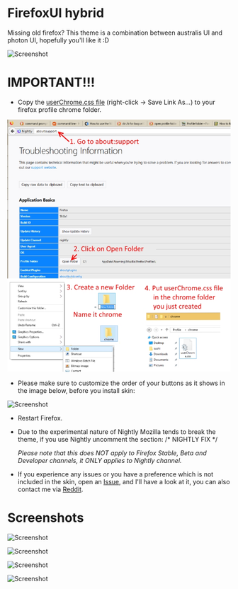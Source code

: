# FirefoxUI hybrid
Missing old firefox?
This theme is a combination between australis UI and photon UI, hopefully you'll like it :D

![Screenshot](screenshotmain2.PNG)

# IMPORTANT!!!
- Copy the [userChrome.css file](https://raw.githubusercontent.com/axydavid/FirefoxUI/master/userChrome.css) (right-click -> Save Link As...) to your firefox profile chrome folder.

![Screenshot](instructions.jpg)


- Please make sure to customize the order of your buttons as it shows in the image below, before you install skin:

![Screenshot](screenshotrules.png)
- Restart Firefox.

- Due to the experimental nature of Nightly Mozilla tends to break the theme, if you use Nightly uncomment the section: 
  /* NIGHTLY FIX */

  *Please note that this does NOT apply to Firefox Stable, Beta and Developer channels, it ONLY applies to Nightly channel.*
  
- If you experience any issues or you have a preference which is not included in the skin, open an [Issue](https://github.com/axydavid/FirefoxUI/issues/new), and I'll have a look at it, you can also contact me via [Reddit](https://www.reddit.com/user/axy_david/).

# Screenshots
![Screenshot](screenshot1.PNG)

![Screenshot](screenshot2.PNG)

![Screenshot](image3.PNG)

![Screenshot](screenshotmain.PNG)
